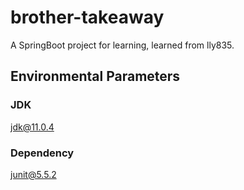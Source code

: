 # brother-takeaway
A SpringBoot project for learning, learned from lly835.

## Environmental Parameters

### JDK

jdk@11.0.4

### Dependency

junit@5.5.2
